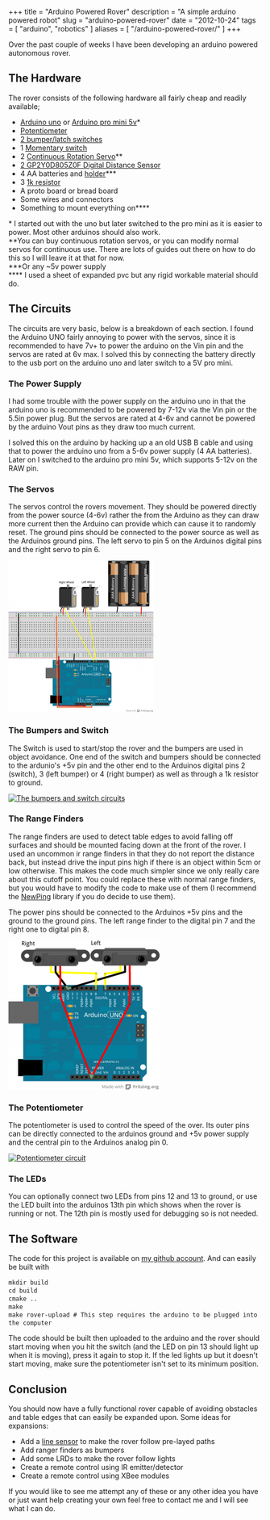 +++
title = "Arduino Powered Rover"
description = "A simple arduino powered robot"
slug = "arduino-powered-rover"
date = "2012-10-24"
tags = [ "arduino", "robotics" ]
aliases = [ "/arduino-powered-rover/" ]
+++

Over the past couple of weeks I have been developing an arduino powered
autonomous rover.

## The Hardware

The rover consists of the following hardware all fairly cheap and readily
available;

* [Arduino uno](http://proto-pic.co.uk/arduino-uno/) or [Arduino pro mini 5v](https://proto-pic.co.uk/arduino-pro-mini-328-5v-16mhz-new/)&#42;
* [Potentiometer](http://proto-pic.co.uk/trimpot-10k-with-knob/)
* [2 bumper/latch switches](http://proto-pic.co.uk/omron-snap-action-switch/)
* 1 [Momentary switch](http://proto-pic.co.uk/momentary-push-button-switch-12mm-square/)
* 2 [Continuous Rotation Servo](http://www.hobbytronics.co.uk/springrc-sm-s4303r?keyword=servo)&#42;&#42;
* [2 GP2Y0D805Z0F Digital Distance Sensor](http://www.hobbytronics.co.uk/sensors/sensors-proximity/sharp-distance-sensor-5cm)
* 4 AA batteries and [holder](https://proto-pic.co.uk/battery-holder-4xaa-square/)&#42;&#42;&#42;
* 3 [1k resistor](https://proto-pic.co.uk/0-25w-carbon-film-resistor-pack-of-20/)
* A proto board or bread board
* Some wires and connectors
* Something to mount everything on&#42;&#42;&#42;&#42;

&#42; I started out with the uno but later switched to the pro mini as it is easier to power. Most other arduinos should also work.  
&#42;&#42;You can buy continuous rotation servos, or you can modify normal servos for continuous use. There are lots of guides out there on how to do this so I will leave it at that for now.  
&#42;&#42;&#42;Or any ~5v power supply  
&#42;&#42;&#42;&#42; I used a sheet of expanded pvc but any rigid workable material should do.

## The Circuits

The circuits are very basic, below is a breakdown of each section. I found the
Arduino UNO fairly annoying to power with the servos, since it is recommended to
have 7v+ to power the arduino on the Vin pin and the servos are rated at 6v max.
I solved this by connecting the battery directly to the usb port on the arduino
uno and later switch to a 5V pro mini.

### The Power Supply

I had some trouble with the power supply on the arduino uno in that the arduino
uno is recommended to be powered by 7-12v via the Vin pin or the 5.5in power
plug. But the servos are rated at 4-6v and cannot be powered by the arduino Vout
pins as they draw too much current.

I solved this on the arduino by hacking up a an old USB B cable and using that
to power the arduino uno from a 5-6v power supply (4 AA batteries). Later on I
switched to the arduino pro mini 5v, which supports 5-12v on the RAW pin.

### The Servos

The servos control the rovers movement. They should be powered directly from the
power source (4-6v) rather the from the Arduino as they can draw more current
then the Arduino can provide which can cause it to randomly reset. The ground
pins should be connected to the power source as well as the Arduinos ground
pins. The left servo to pin 5 on the Arduinos digital pins and the right servo
to pin 6.

[![Rover Servo layout](/images/arduino-powered-rover/Rover-servos-288x300.png
"Rover Servos")](/images/arduino-powered-rover/Rover-servos.png)

### The Bumpers and Switch

The Switch is used to start/stop the rover and the bumpers are used in object
avoidance. One end of the switch and bumpers should be connected to the
ardunio's +5v pin and the other end to the Arduinos digital pins 2 (switch), 3
(left bumper) or 4 (right bumper) as well as through a 1k resistor to ground.

[![The bumpers and switch
circuits](/images/arduino-powered-rover/Rover-bumpers-198x300.png
"Rover-Bumpers")](/images/arduino-powered-rover/Rover-bumpers.png)

### The Range Finders

The range finders are used to detect table edges to avoid falling off surfaces
and should be mounted facing down at the front of the rover. I used an uncommon
ir range finders in that they do not report the distance back, but instead drive
the input pins high if there is an object within 5cm or low otherwise. This
makes the code much simpler since we only really care about this cutoff point.
You could replace these with normal range finders, but you would have to modify
the code to make use of them (I recommend the
[NewPing](http://code.google.com/p/arduino-new-ping/) library if you do decide
to use them).

The power pins should be connected to the Arduinos +5v pins and the ground to
the ground pins. The left range finder to the digital pin 7 and the right one to
digital pin 8.

[![Range finders](/images/arduino-powered-rover/Rover-Range-300x295.png
"Rover-Range")](/images/arduino-powered-rover/Rover-Range.png)

### The Potentiometer

The potentiometer is used to control the speed of the over. Its outer pins can
be directly connected to the arduinos ground and +5v power supply and the
central pin to the Arduinos analog pin 0.

[![Potentiometer
circuit](/images/arduino-powered-rover/Rover-Potentiometer-296x300.png
"Rover-Potentiometer")](/images/arduino-powered-rover/Rover-Potentiometer.png)

### The LEDs

You can optionally connect two LEDs from pins 12 and 13 to ground, or use the
LED built into the arduinos 13th pin which shows when the rover is running or
not. The 12th pin is mostly used for debugging so is not needed.

## The Software

The code for this project is available on [my github
account](https://github.com/mdaffin/ArduinoRover). And can easily be built with

```shell
mkdir build
cd build
cmake ..
make
make rover-upload # This step requires the arduino to be plugged into the computer
```

The code should be built then uploaded to the arduino and the rover should start
moving when you hit the switch (and the LED on pin 13 should light up when it is
moving), press it again to stop it. If the led lights up but it doesn't start
moving, make sure the potentiometer isn't set to its minimum position.

## Conclusion

You should now have a fully functional rover capable of avoiding obstacles and
table edges that can easily be expanded upon. Some ideas for expansions:

* Add a [line sensor](http://proto-pic.co.uk/qre1113-line-sensor-breakout-digital/) to make the rover follow pre-layed paths
* Add ranger finders as bumpers
* Add some LRDs to make the rover follow lights
* Create a remote control using IR emitter/detector
* Create a remote control using XBee modules

If you would like to see me attempt any of these or any other idea you have or
just want help creating your own feel free to contact me and I will see what I
can do.
